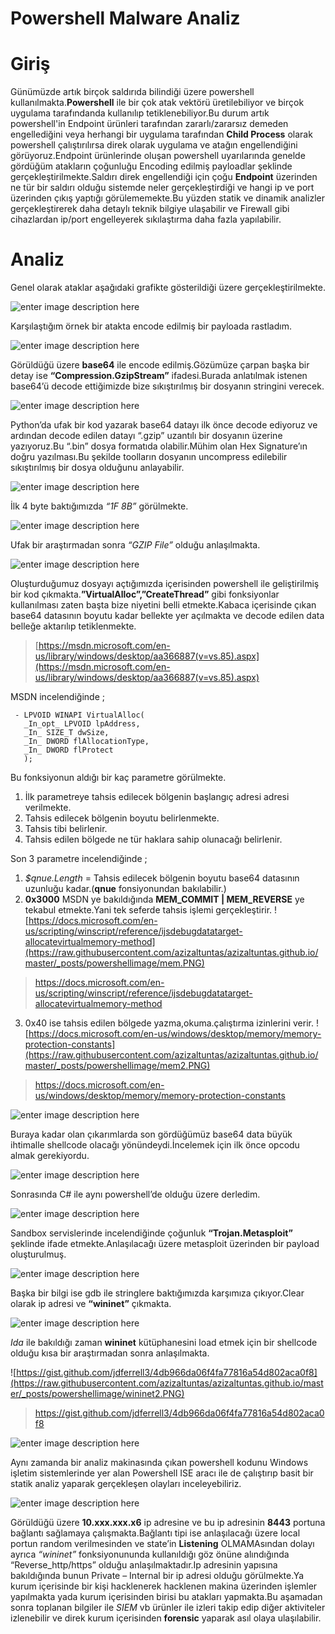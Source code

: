 # Powershell Malware Analiz

# Giriş

Günümüzde artık birçok saldırıda bilindiği üzere powershell kullanılmakta.**Powershell** ile bir çok atak vektörü üretilebiliyor ve birçok uygulama tarafındanda kullanılıp tetiklenebiliyor.Bu durum artık powershell'in Endpoint ürünleri tarafından zararlı/zararsız demeden engellediğini veya herhangi bir uygulama tarafından **Child Process** olarak powershell çalıştırılırsa direk olarak uygulama ve atağın engellendiğini görüyoruz.Endpoint ürünlerinde oluşan powershell uyarılarında genelde gördüğüm atakların çoğunluğu Encoding edilmiş payloadlar şeklinde gerçekleştirilmekte.Saldırı direk engellendiği için çoğu **Endpoint** üzerinden ne tür bir saldırı olduğu sistemde neler gerçekleştirdiği ve hangi ip ve port üzerinden çıkış yaptığı görülememekte.Bu yüzden statik ve dinamik analizler gerçekleştirerek daha detaylı teknik bilgiye ulaşabilir ve Firewall gibi cihazlardan ip/port engelleyerek sıkılaştırma daha fazla yapılabilir.


# Analiz

Genel olarak ataklar aşağıdaki grafikte gösterildiği üzere gerçekleştirilmekte.

![enter image description here](https://raw.githubusercontent.com/azizaltuntas/azizaltuntas.github.io/master/_posts/powershellimage/grap.PNG)

Karşılaştığım örnek bir atakta encode edilmiş bir payloada rastladım.

![enter image description here](https://raw.githubusercontent.com/azizaltuntas/azizaltuntas.github.io/master/_posts/powershellimage/ilk.PNG)
	
Görüldüğü üzere **base64** ile encode edilmiş.Gözümüze çarpan başka bir detay ise **“Compression.GzipStream”** ifadesi.Burada anlatılmak istenen base64’ü decode ettiğimizde bize sıkıştırılmış bir dosyanın stringini verecek.

![enter image description here](https://raw.githubusercontent.com/azizaltuntas/azizaltuntas.github.io/master/_posts/powershellimage/new.png)


Python’da ufak bir kod yazarak base64 datayı ilk önce decode ediyoruz ve ardından decode edilen datayı “.gzip” uzantılı bir dosyanın üzerine yazıyoruz.Bu “.bin” dosya formatıda olabilir.Mühim olan Hex Signature’ın doğru yazılması.Bu şekilde toolların dosyanın uncompress edilebilir sıkıştırılmış bir dosya olduğunu anlayabilir.

![enter image description here](https://raw.githubusercontent.com/azizaltuntas/azizaltuntas.github.io/master/_posts/powershellimage/gz1.PNG)

İlk 4 byte baktığımızda *“1F 8B”* görülmekte.

![enter image description here](https://raw.githubusercontent.com/azizaltuntas/azizaltuntas.github.io/master/_posts/powershellimage/gz.PNG)


Ufak bir araştırmadan sonra *“GZIP File”* olduğu anlaşılmakta.

![enter image description here](https://raw.githubusercontent.com/azizaltuntas/azizaltuntas.github.io/master/_posts/powershellimage/2.png)

Oluşturduğumuz dosyayı açtığımızda içerisinden powershell ile geliştirilmiş bir kod çıkmakta.**”VirtualAlloc”,”CreateThread”** gibi fonksiyonlar kullanılması zaten başta bize niyetini belli etmekte.Kabaca içerisinde çıkan base64 datasının boyutu kadar bellekte yer açılmakta ve decode edilen data belleğe aktarılıp tetiklenmekte.

>[https://msdn.microsoft.com/en-us/library/windows/desktop/aa366887(v=vs.85).aspx](https://msdn.microsoft.com/en-us/library/windows/desktop/aa366887(v=vs.85).aspx)

MSDN incelendiğinde ;

     - LPVOID WINAPI VirtualAlloc(
       _In_opt_ LPVOID lpAddress,
       _In_ SIZE_T dwSize,
       _In_ DWORD flAllocationType,
       _In_ DWORD flProtect
       );
       
Bu fonksiyonun aldığı bir kaç parametre görülmekte.

 1. İlk parametreye tahsis edilecek bölgenin başlangıç adresi adresi
    verilmekte.
 2. Tahsis edilecek bölgenin boyutu belirlenmekte.
 3. Tahsis tibi belirlenir.
 4. Tahsis edilen bölgede ne tür haklara sahip olunacağı belirlenir.

Son 3 parametre incelendiğinde ;

 1. *$qnue.Length* = Tahsis edilecek bölgenin boyutu base64 datasının
    uzunluğu kadar.(**qnue** fonsiyonundan bakılabilir.)
 2. **0x3000** MSDN ye bakıldığında **MEM_COMMIT | MEM_REVERSE** ye tekabul etmekte.Yani tek seferde tahsis işlemi gerçekleştirir.
![https://docs.microsoft.com/en-us/scripting/winscript/reference/ijsdebugdatatarget-allocatevirtualmemory-method](https://raw.githubusercontent.com/azizaltuntas/azizaltuntas.github.io/master/_posts/powershellimage/mem.PNG)

>https://docs.microsoft.com/en-us/scripting/winscript/reference/ijsdebugdatatarget-allocatevirtualmemory-method

 3. 0x40 ise tahsis edilen bölgede yazma,okuma.çalıştırma izinlerini
    verir.
![https://docs.microsoft.com/en-us/windows/desktop/memory/memory-protection-constants](https://raw.githubusercontent.com/azizaltuntas/azizaltuntas.github.io/master/_posts/powershellimage/mem2.PNG)

>https://docs.microsoft.com/en-us/windows/desktop/memory/memory-protection-constants

![enter image description here](https://raw.githubusercontent.com/azizaltuntas/azizaltuntas.github.io/master/_posts/powershellimage/3.PNG)

Buraya kadar olan çıkarımlarda son gördüğümüz base64 data büyük ihtimalle shellcode olacağı yönündeydi.İncelemek için ilk önce opcodu almak gerekiyordu.

![enter image description here](https://raw.githubusercontent.com/azizaltuntas/azizaltuntas.github.io/master/_posts/powershellimage/4.png)

Sonrasında C# ile aynı powershell’de olduğu üzere derledim.

![enter image description here](https://raw.githubusercontent.com/azizaltuntas/azizaltuntas.github.io/master/_posts/powershellimage/5.png)

Sandbox servislerinde incelendiğinde çoğunluk **“Trojan.Metasploit”** şeklinde ifade etmekte.Anlaşılacağı üzere metasploit üzerinden bir payload oluşturulmuş.

![enter image description here](https://raw.githubusercontent.com/azizaltuntas/azizaltuntas.github.io/master/_posts/powershellimage/gdb1.PNG)

Başka bir bilgi ise gdb ile stringlere baktığımızda karşımıza çıkıyor.Clear olarak ip adresi ve **“wininet”** çıkmakta.

![enter image description here](https://raw.githubusercontent.com/azizaltuntas/azizaltuntas.github.io/master/_posts/powershellimage/wininet.PNG)

*Ida* ile bakıldığı zaman **wininet** kütüphanesini load etmek için bir shellcode olduğu kısa bir araştırmadan sonra anlaşılmakta.

![https://gist.github.com/jdferrell3/4db966da06f4fa77816a54d802aca0f8](https://raw.githubusercontent.com/azizaltuntas/azizaltuntas.github.io/master/_posts/powershellimage/wininet2.PNG)

>https://gist.github.com/jdferrell3/4db966da06f4fa77816a54d802aca0f8

![enter image description here](https://raw.githubusercontent.com/azizaltuntas/azizaltuntas.github.io/master/_posts/powershellimage/7.PNG)

Aynı zamanda bir analiz makinasında çıkan powershell kodunu Windows işletim sistemlerinde yer alan Powershell ISE aracı ile de çalıştırıp basit bir statik analiz yaparak gerçekleşen olayları inceleyebiliriz.

![enter image description here](https://raw.githubusercontent.com/azizaltuntas/azizaltuntas.github.io/master/_posts/powershellimage/tcp.PNG)

Görüldüğü üzere **10.xxx.xxx.x6** ip adresine ve bu ip adresinin **8443** portuna bağlantı sağlamaya çalışmakta.Bağlantı tipi ise anlaşılacağı üzere local portun random verilmesinden ve state’in **Listening** OLMAMAsından dolayı  ayrıca *“wininet”* fonksiyonununda kullanıldığı göz önüne alındığında  “Reverse_http/https” olduğu anlaşılmaktadır.Ip adresinin yapısına bakıldığında bunun Private – Internal bir ip adresi olduğu görülmekte.Ya kurum içerisinde bir kişi hacklenerek hacklenen makina üzerinden işlemler yapılmakta yada kurum içerisinden birisi bu atakları yapmakta.Bu aşamadan sonra toplanan bilgiler ile  *SIEM* vb ürünler ile izleri takip edip diğer aktiviteler izlenebilir ve direk kurum içerisinden **forensic** yaparak asıl olaya ulaşılabilir.

